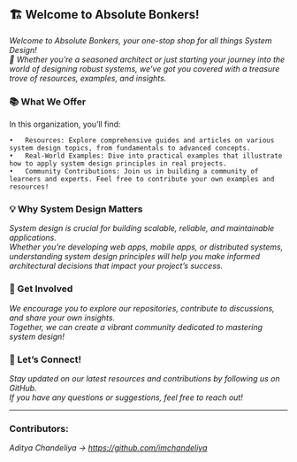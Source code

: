 ## 🏗️ Welcome to Absolute Bonkers!

*Welcome to Absolute Bonkers, your one-stop shop for all things System Design!<br/> 
🌟 Whether you’re a seasoned architect or just starting your journey into the world of designing robust systems, we’ve got you covered with a treasure trove of resources, examples, and insights.*


### 📚 What We Offer

In this organization, you’ll find:

	•	Resources: Explore comprehensive guides and articles on various system design topics, from fundamentals to advanced concepts.
	•	Real-World Examples: Dive into practical examples that illustrate how to apply system design principles in real projects.
	•	Community Contributions: Join us in building a community of learners and experts. Feel free to contribute your own examples and resources!

### 💡 Why System Design Matters

*System design is crucial for building scalable, reliable, and maintainable applications.<br/>
Whether you’re developing web apps, mobile apps, or distributed systems, understanding system design principles will help you make informed architectural decisions that impact your project’s success.*

### 🔗 Get Involved

*We encourage you to explore our repositories, contribute to discussions, and share your own insights.<br/>
Together, we can create a vibrant community dedicated to mastering system design!*


### 🚀 Let’s Connect!

*Stay updated on our latest resources and contributions by following us on GitHub.<br/>
If you have any questions or suggestions, feel free to reach out!*

--- 

### Contributors:
*Aditya Chandeliya -> https://github.com/imchandeliya*


